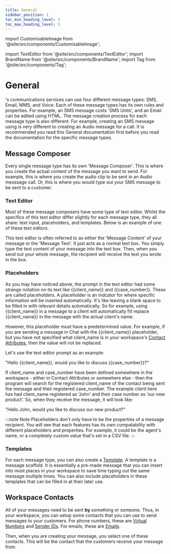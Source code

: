 ```yaml
---
title: General
sidebar_position: 1
toc_min_heading_level: 2
toc_max_heading_level: 5
---
```



import CustomisableImage from '@site/src/components/CustomisableImage';

import TextEditor from '@site/src/components/TextEditor';
import BrandName from '@site/src/components/BrandName';
import Tag from '@site/src/components/Tag';


# General

<BrandName type="name"/>'s communications services can use four different message types: SMS, Email, MMS, and Voice. Each of these message types has its own rules and properties. For example, an SMS message costs 'SMS Units', and an Email can be edited using HTML. The message creation process for each message type is also different. For example, creating an SMS message using <BrandName type="name"/> is very different to creating an Audio message for a call. It is recommended you read this General documentation first before you read the documentation for the specific message types.

## Message Composer

Every single message type has its own 'Message Composer'. This is where you create the actual content of the message you want to send. For example, this is where you create the audio clip to be sent in an Audio messsage call. Or, this is where you would type out your SMS message to be sent to a customer.

### Text Editor

Most of these message composers have some type of text editor. Whilst the specifics of this text editor differ slightly for each message type, they all share: text input, placeholders, and templates. Below is an example of one of these text editors.

<TextEditor class="auto-height" />

This text editor is often referred to as either the 'Message Content' of your message or the 'Message Text'. It just acts as a normal text box. You simply type the text content of your message into the text box. Then, when you send out your whole message, the recipient will receive the text you wrote in the box. 

### Placeholders

As you may have noticed above, the prompt in the text editor had some strange notation on its text like &#123;&#123;client_name&#125;&#125; and &#123;&#123;case_number&#125;&#125;. These are called placeholders. A placeholder is an indcator for where specific information will be inserted automatically. It's like leaving a blank space to be filled in with relevant details automatically. So for example, using &#123;&#123;client_name&#125;&#125; in a message to a client will automatically fill replace &#123;&#123;client_name&#125;&#125; in the message with the actual client's name.

However, this placeholder must have a predetermined value. For example, if you are sending a message in Chat with the &#123;&#123;client_name&#125;&#125; placeholder, but you have not specified what client_name is in your workspace's [Contact Attributes](../contacts/attributes.md), then the value will not be replaced.

Let's use the text editor prompt as an example:

"Hello &#123;&#123;client_name&#125;&#125;, would you like to discuss &#123;&#123;case_number&#125;&#125;?"

If client_name and case_number have been defined somewhere in the workspace - either in Contact Attributes or somewhere else - then the program will search for the registered client_name of the contact being sent the message and their registered case_number. The example client here has had client_name registered as 'John' and their case number as 'our new product'. So, when they receive the message, it will look like:

"Hello John, would you like to discuss our new product?"

:::note Note
Placeholders don't only have to be the properties of a message recipient. You will see that each features has its own compatability with different placeholders and properties. For example, it could be the agent's name, or a completely custom value that's set in a CSV file.
:::

### Templates

For each message type, you can also create a [Template](../templates/general). A template is a message scaffold. It is essentially a pre-made message that you can insert into most places in your workspace to save time typing out the same message multiple times. You can also include placeholders in these templates that can be filled in at their later use.


## Workspace Contacts

All of your messages need to be sent **by** something or someone. Thus, in your workspace, you can setup some contacts that you can use to send messages to your customers. For phone numbers, these are [Virtual Numbers](../channels/virtual-numbers.md) and [Sender IDs](../channels/sender-ids.md). For emails, these are [Emails](../channels/email.md). 

Then, when you are creating your message, you select one of these contacts. This will be the contact that the customers receive your message from.


